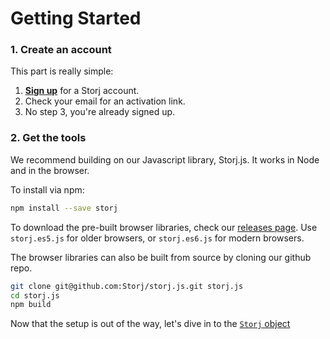 # Getting Started

### 1. Create an account

This part is really simple:

1. [**Sign up**](https://app.storj.io/#/signup) for a Storj account.
2. Check your email for an activation link.
3. No step 3, you're already signed up.

### 2. Get the tools

We recommend building on our Javascript library, Storj.js. It works in Node and
in the browser.

To install via npm:
```sh
npm install --save storj
```

To download the pre-built browser libraries, check our
[releases page](https://github.com/Storj/storj.js/releases).
Use `storj.es5.js` for older browsers, or `storj.es6.js` for modern browsers.

The browser libraries can also be built from source by cloning our github repo.

```sh
git clone git@github.com:Storj/storj.js.git storj.js
cd storj.js
npm build
```

Now that the setup is out of the way, let's dive in to the
[`Storj` object](02-storj-object.md)
